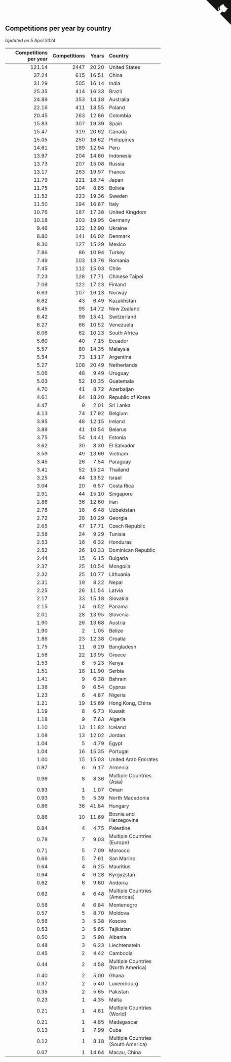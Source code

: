 ## Competitions per year by country

*Updated on  5 April 2024*

| Competitions per year | Competitions | Years | Country |
| ---: | ---: | ---: | :--- |
| 121.14 | 2447 | 20.20 | United States |
| 37.24 | 615 | 16.51 | China |
| 31.29 | 505 | 16.14 | India |
| 25.35 | 414 | 16.33 | Brazil |
| 24.89 | 353 | 14.18 | Australia |
| 22.16 | 411 | 18.55 | Poland |
| 20.45 | 263 | 12.86 | Colombia |
| 15.83 | 307 | 19.39 | Spain |
| 15.47 | 319 | 20.62 | Canada |
| 15.05 | 250 | 16.62 | Philippines |
| 14.61 | 189 | 12.94 | Peru |
| 13.97 | 204 | 14.60 | Indonesia |
| 13.73 | 207 | 15.08 | Russia |
| 13.17 | 263 | 19.97 | France |
| 11.79 | 221 | 18.74 | Japan |
| 11.75 | 104 | 8.85 | Bolivia |
| 11.52 | 223 | 19.36 | Sweden |
| 11.50 | 194 | 16.87 | Italy |
| 10.76 | 187 | 17.38 | United Kingdom |
| 10.18 | 203 | 19.95 | Germany |
| 9.46 | 122 | 12.90 | Ukraine |
| 8.80 | 141 | 16.02 | Denmark |
| 8.30 | 127 | 15.29 | Mexico |
| 7.86 | 86 | 10.94 | Turkey |
| 7.49 | 103 | 13.76 | Romania |
| 7.45 | 112 | 15.03 | Chile |
| 7.23 | 128 | 17.71 | Chinese Taipei |
| 7.08 | 122 | 17.23 | Finland |
| 6.63 | 107 | 16.13 | Norway |
| 6.62 | 43 | 6.49 | Kazakhstan |
| 6.45 | 95 | 14.72 | New Zealand |
| 6.42 | 99 | 15.41 | Switzerland |
| 6.27 | 66 | 10.52 | Venezuela |
| 6.06 | 62 | 10.23 | South Africa |
| 5.60 | 40 | 7.15 | Ecuador |
| 5.57 | 80 | 14.35 | Malaysia |
| 5.54 | 73 | 13.17 | Argentina |
| 5.27 | 108 | 20.49 | Netherlands |
| 5.06 | 48 | 9.49 | Uruguay |
| 5.03 | 52 | 10.35 | Guatemala |
| 4.70 | 41 | 8.72 | Azerbaijan |
| 4.61 | 84 | 18.20 | Republic of Korea |
| 4.47 | 9 | 2.01 | Sri Lanka |
| 4.13 | 74 | 17.92 | Belgium |
| 3.95 | 48 | 12.15 | Ireland |
| 3.89 | 41 | 10.54 | Belarus |
| 3.75 | 54 | 14.41 | Estonia |
| 3.62 | 30 | 8.30 | El Salvador |
| 3.59 | 49 | 13.66 | Vietnam |
| 3.45 | 26 | 7.54 | Paraguay |
| 3.41 | 52 | 15.24 | Thailand |
| 3.25 | 44 | 13.52 | Israel |
| 3.04 | 20 | 6.57 | Costa Rica |
| 2.91 | 44 | 15.10 | Singapore |
| 2.86 | 36 | 12.60 | Iran |
| 2.78 | 18 | 6.48 | Uzbekistan |
| 2.72 | 28 | 10.29 | Georgia |
| 2.65 | 47 | 17.71 | Czech Republic |
| 2.58 | 24 | 9.29 | Tunisia |
| 2.53 | 16 | 6.32 | Honduras |
| 2.52 | 26 | 10.33 | Dominican Republic |
| 2.44 | 15 | 6.15 | Bulgaria |
| 2.37 | 25 | 10.54 | Mongolia |
| 2.32 | 25 | 10.77 | Lithuania |
| 2.31 | 19 | 8.22 | Nepal |
| 2.25 | 26 | 11.54 | Latvia |
| 2.17 | 33 | 15.18 | Slovakia |
| 2.15 | 14 | 6.52 | Panama |
| 2.01 | 28 | 13.95 | Slovenia |
| 1.90 | 26 | 13.68 | Austria |
| 1.90 | 2 | 1.05 | Belize |
| 1.86 | 23 | 12.38 | Croatia |
| 1.75 | 11 | 6.29 | Bangladesh |
| 1.58 | 22 | 13.95 | Greece |
| 1.53 | 8 | 5.23 | Kenya |
| 1.51 | 18 | 11.90 | Serbia |
| 1.41 | 9 | 6.38 | Bahrain |
| 1.38 | 9 | 6.54 | Cyprus |
| 1.23 | 6 | 4.87 | Nigeria |
| 1.21 | 19 | 15.69 | Hong Kong, China |
| 1.19 | 8 | 6.73 | Kuwait |
| 1.18 | 9 | 7.63 | Algeria |
| 1.10 | 13 | 11.82 | Iceland |
| 1.08 | 13 | 12.02 | Jordan |
| 1.04 | 5 | 4.79 | Egypt |
| 1.04 | 16 | 15.35 | Portugal |
| 1.00 | 15 | 15.03 | United Arab Emirates |
| 0.97 | 6 | 6.17 | Armenia |
| 0.96 | 8 | 8.36 | Multiple Countries (Asia) |
| 0.93 | 1 | 1.07 | Oman |
| 0.93 | 5 | 5.39 | North Macedonia |
| 0.86 | 36 | 41.84 | Hungary |
| 0.86 | 10 | 11.69 | Bosnia and Herzegovina |
| 0.84 | 4 | 4.75 | Palestine |
| 0.78 | 7 | 9.03 | Multiple Countries (Europe) |
| 0.71 | 5 | 7.09 | Morocco |
| 0.66 | 5 | 7.61 | San Marino |
| 0.64 | 4 | 6.25 | Mauritius |
| 0.64 | 4 | 6.28 | Kyrgyzstan |
| 0.62 | 6 | 9.60 | Andorra |
| 0.62 | 4 | 6.48 | Multiple Countries (Americas) |
| 0.58 | 4 | 6.84 | Montenegro |
| 0.57 | 5 | 8.70 | Moldova |
| 0.56 | 3 | 5.38 | Kosovo |
| 0.53 | 3 | 5.65 | Tajikistan |
| 0.50 | 3 | 5.98 | Albania |
| 0.48 | 3 | 6.23 | Liechtenstein |
| 0.45 | 2 | 4.42 | Cambodia |
| 0.44 | 2 | 4.58 | Multiple Countries (North America) |
| 0.40 | 2 | 5.00 | Ghana |
| 0.37 | 2 | 5.40 | Luxembourg |
| 0.35 | 2 | 5.65 | Pakistan |
| 0.23 | 1 | 4.35 | Malta |
| 0.21 | 1 | 4.81 | Multiple Countries (World) |
| 0.21 | 1 | 4.85 | Madagascar |
| 0.13 | 1 | 7.99 | Cuba |
| 0.12 | 1 | 8.18 | Multiple Countries (South America) |
| 0.07 | 1 | 14.64 | Macau, China |


<a href="https://github.com/jonatanklosko/wca_statistics" class="github-corner" aria-label="View source on Github"><svg width="80" height="80" viewBox="0 0 250 250" style="fill:#151513; color:#fff; position: absolute; top: 0; border: 0; right: 0;" aria-hidden="true"><path d="M0,0 L115,115 L130,115 L142,142 L250,250 L250,0 Z"></path><path d="M128.3,109.0 C113.8,99.7 119.0,89.6 119.0,89.6 C122.0,82.7 120.5,78.6 120.5,78.6 C119.2,72.0 123.4,76.3 123.4,76.3 C127.3,80.9 125.5,87.3 125.5,87.3 C122.9,97.6 130.6,101.9 134.4,103.2" fill="currentColor" style="transform-origin: 130px 106px;" class="octo-arm"></path><path d="M115.0,115.0 C114.9,115.1 118.7,116.5 119.8,115.4 L133.7,101.6 C136.9,99.2 139.9,98.4 142.2,98.6 C133.8,88.0 127.5,74.4 143.8,58.0 C148.5,53.4 154.0,51.2 159.7,51.0 C160.3,49.4 163.2,43.6 171.4,40.1 C171.4,40.1 176.1,42.5 178.8,56.2 C183.1,58.6 187.2,61.8 190.9,65.4 C194.5,69.0 197.7,73.2 200.1,77.6 C213.8,80.2 216.3,84.9 216.3,84.9 C212.7,93.1 206.9,96.0 205.4,96.6 C205.1,102.4 203.0,107.8 198.3,112.5 C181.9,128.9 168.3,122.5 157.7,114.1 C157.9,116.9 156.7,120.9 152.7,124.9 L141.0,136.5 C139.8,137.7 141.6,141.9 141.8,141.8 Z" fill="currentColor" class="octo-body"></path></svg></a><style>.github-corner:hover .octo-arm{animation:octocat-wave 560ms ease-in-out}@keyframes octocat-wave{0%,100%{transform:rotate(0)}20%,60%{transform:rotate(-25deg)}40%,80%{transform:rotate(10deg)}}@media (max-width:500px){.github-corner:hover .octo-arm{animation:none}.github-corner .octo-arm{animation:octocat-wave 560ms ease-in-out}}</style>
